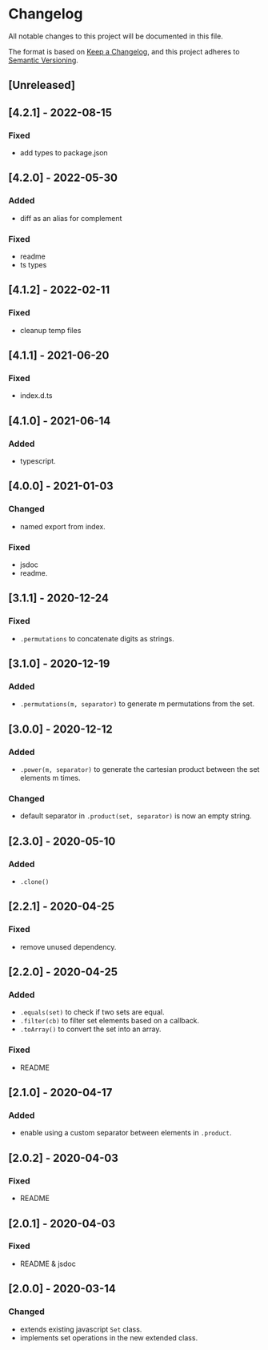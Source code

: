 # Changelog
All notable changes to this project will be documented in this file.

The format is based on [Keep a Changelog](https://keepachangelog.com/en/1.0.0/),
and this project adheres to [Semantic Versioning](https://semver.org/spec/v2.0.0.html).

## [Unreleased]
## [4.2.1] - 2022-08-15
### Fixed
- add types to package.json

## [4.2.0] - 2022-05-30
### Added
- diff as an alias for complement

### Fixed
- readme
- ts types

## [4.1.2] - 2022-02-11
### Fixed
- cleanup temp files

## [4.1.1] - 2021-06-20
### Fixed
- index.d.ts

## [4.1.0] - 2021-06-14
### Added
- typescript.

## [4.0.0] - 2021-01-03
### Changed
- named export from index.

### Fixed
- jsdoc
- readme.

## [3.1.1] - 2020-12-24

### Fixed
- `.permutations` to concatenate digits as strings.

## [3.1.0] - 2020-12-19

### Added
- `.permutations(m, separator)` to generate m permutations from the set.

## [3.0.0] - 2020-12-12

### Added
- `.power(m, separator)` to generate the cartesian product between the set elements m times.

### Changed
- default separator in `.product(set, separator)` is now an empty string.

## [2.3.0] - 2020-05-10
### Added
- `.clone()`

## [2.2.1] - 2020-04-25
### Fixed
- remove unused dependency.

## [2.2.0] - 2020-04-25
### Added
- `.equals(set)` to check if two sets are equal. 
- `.filter(cb)` to filter set elements based on a callback.
- `.toArray()` to convert the set into an array.

### Fixed
- README

## [2.1.0] - 2020-04-17
### Added
- enable using a custom separator between elements in `.product`.

## [2.0.2] - 2020-04-03
### Fixed
- README

## [2.0.1] - 2020-04-03
### Fixed
- README & jsdoc

## [2.0.0] - 2020-03-14
### Changed
- extends existing javascript `Set` class.
- implements set operations in the new extended class.
